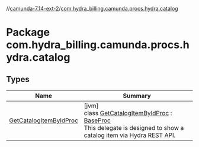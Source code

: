 //[camunda-7.14-ext-2](../../index.md)/[com.hydra_billing.camunda.procs.hydra.catalog](index.md)

# Package com.hydra_billing.camunda.procs.hydra.catalog

## Types

| Name | Summary |
|---|---|
| [GetCatalogItemByIdProc](-get-catalog-item-by-id-proc/index.md) | [jvm]<br>class [GetCatalogItemByIdProc](-get-catalog-item-by-id-proc/index.md) : [BaseProc](../com.hydra_billing.camunda.procs/-base-proc/index.md)<br>This delegate is designed to show a catalog item via Hydra REST API. |
